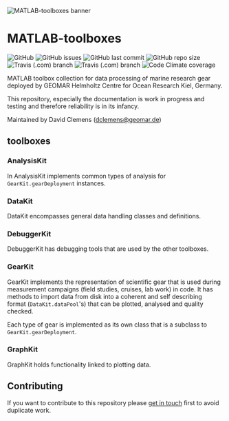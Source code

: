 ![MATLAB-toolboxes banner](/ressources/GitHub_banner.png)

# MATLAB-toolboxes
![GitHub](https://img.shields.io/github/license/davidclemens/MATLAB-toolboxes)
![GitHub issues](https://img.shields.io/github/issues/davidclemens/MATLAB-toolboxes)
![GitHub last commit](https://img.shields.io/github/last-commit/davidclemens/MATLAB-toolboxes)
![GitHub repo size](https://img.shields.io/github/repo-size/davidclemens/MATLAB-toolboxes)
![Travis (.com) branch](https://img.shields.io/travis/com/davidclemens/MATLAB-toolboxes/master?label=master)
![Travis (.com) branch](https://img.shields.io/travis/com/davidclemens/MATLAB-toolboxes/development?label=development)
![Code Climate coverage](https://img.shields.io/codeclimate/coverage/davidclemens/MATLAB-toolboxes)

MATLAB toolbox collection for data processing of marine research gear deployed by GEOMAR Helmholtz Centre for Ocean Research Kiel, Germany.

This repository, especially the documentation is work in progress and testing and therefore reliability is in its infancy.

Maintained by David Clemens (dclemens@geomar.de)

## toolboxes

### AnalysisKit
In AnalysisKit implements common types of analysis for `GearKit.gearDeployment` instances.

### DataKit
DataKit encompasses general data handling classes and definitions.

### DebuggerKit
DebuggerKit has debugging tools that are used by the other toolboxes.

### GearKit
GearKit implements the representation of scientific gear that is used during measurement campaigns (field studies, cruises, lab work) in code. It has methods to import data from disk into a coherent and self describing format (`DataKit.dataPool`'s) that can be plotted, analysed and quality checked.

Each type of gear is implemented as its own class that is a subclass to `GearKit.gearDeployment`.

### GraphKit
GraphKit holds functionality linked to plotting data.

## Contributing
If you want to contribute to this repository please [get in touch](mailto:dclemens@geomar.de) first to avoid duplicate work.
